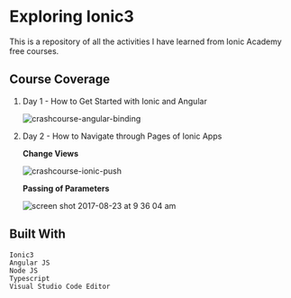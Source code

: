 # Exploring Ionic3

This is a repository of all the activities I have learned from Ionic Academy free courses.

## Course Coverage
1. Day 1 - How to Get Started with Ionic and Angular

    ![crashcourse-angular-binding](https://user-images.githubusercontent.com/13605349/29609879-c829f73e-87f8-11e7-9e6c-b5a3f00c2852.gif)

2. Day 2 - How to Navigate through Pages of Ionic Apps

    **Change Views**

    ![crashcourse-ionic-push](https://user-images.githubusercontent.com/13605349/29605239-705f6b78-87ea-11e7-98eb-f49d8d386df4.gif)

    **Passing of Parameters**

    ![screen shot 2017-08-23 at 9 36 04 am](https://user-images.githubusercontent.com/13605349/29605168-35e0ae94-87ea-11e7-9117-2935d08c90fc.png)

## Built With
    Ionic3
    Angular JS
    Node JS
    Typescript
    Visual Studio Code Editor



